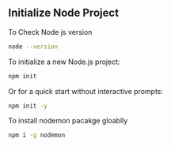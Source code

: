 ## Initialize Node Project


To Check Node js version

```bash
node --version
```



To initialize a new Node.js project:

```bash
npm init
```

Or for a quick start without interactive prompts:

```bash
npm init -y
```

To install nodemon pacakge gloablly

```bash
npm i -g nodemon
```